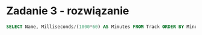 # Zadanie 3 - rozwiązanie

```SQL
SELECT Name, Milliseconds/(1000*60) AS Minutes FROM Track ORDER BY Minutes ASC, Name DESC;
```
